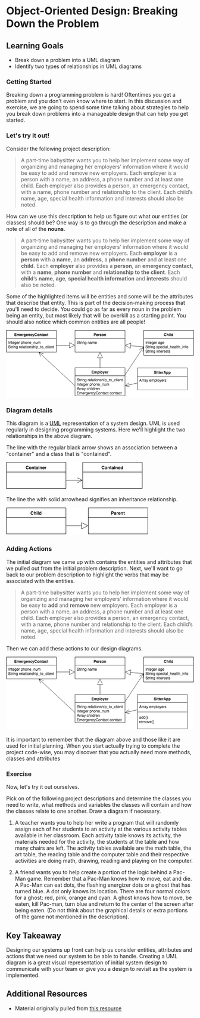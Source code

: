 # Object-Oriented Design: Breaking Down the Problem

## Learning Goals
- Break down a problem into a UML diagram
- Identify two types of relationships in UML diagrams

### Getting Started

Breaking down a programming problem is hard! Oftentimes you get a problem and you don't even know where to start. In this discussion and exercise, we are going to spend some time talking about strategies to help you break down problems into a manageable design that can help you get started.

### Let's try it out!

Consider the following project description:

> A part-time babysitter wants you to help her implement some way of organizing and managing
her employers’ information where it would be easy to add and remove new employers. Each
employer is a person with a name, an address, a phone number and at least one child. Each
employer also provides a person, an emergency contact, with a name, phone number and
relationship to the client. Each child’s name, age, special health information and interests should
also be noted.

How can we use this description to help us figure out what our entities (or classes) should be? One way is to go through the description and make a note of all of the **nouns**.

> A part-time babysitter wants you to help her implement some way of organizing and managing
her employers’ information where it would be easy to add and remove new employers. Each
**employer** is a **person** with a **name**, an **address**, a **phone number** and at least one **child**. Each
**employer** also provides a **person**, an **emergency contact**, with a **name**, **phone number** and
**relationship to the client**. Each **child**’s **name**, **age**, **special health information** and **interests** should
also be noted.

Some of the highlighted items will be entities and some will be the attributes that describe that entity. This is part of the decision-making process that you'll need to decide. You could go as far as every noun in the problem being an entity, but most likely that will be overkill as a starting point. You should also notice which common entities are all people!

![entity diagram](images/OO-Design.png)

### Diagram details

This diagram is a [UML](https://en.wikipedia.org/wiki/Unified_Modeling_Language) representation of a system design. UML is used regularly in designing programming systems. Here we'll highlight the two relationships in the above diagram.

The line with the regular black arrow shows an association between a "container" and a class that is "contained".

![container diagram](images/OO-Design-container.png)

The line the with solid arrowhead signifies an inheritance relationship.

![inheritance diagram](images/OO-Design-inheritance.png)

### Adding Actions

The initial diagram we came up with contains the entities and attributes that we pulled out from the initial problem description. Next, we'll want to go back to our problem description to highlight the verbs that may be associated with the entities.

> A part-time babysitter wants you to help her implement some way of organizing and managing
her employers’ information where it would be easy to **add** and **remove** new employers. Each
employer is a person with a name, an address, a phone number and at least one child. Each
employer also provides a person, an emergency contact, with a name, phone number and
relationship to the client. Each child’s name, age, special health information and interests should
also be noted.

Then we can add these actions to our design diagrams.

![add the methods diagram](images/OO-Design-full.png)

It is important to remember that the diagram above and those like it are used for initial planning. When
you start actually trying to complete the project code-wise, you may discover that you actually need
more methods, classes and attributes

### Exercise
Now, let's try it out ourselves.

Pick on of the following project descriptions and determine the classes you need to write, what methods and
variables the classes will contain and how the classes relate to one another. Draw a diagram if
necessary.
1. A teacher wants you to help her write a program that will randomly assign each of her students
to an activity at the various activity tables available in her classroom. Each activity table knows
its activity, the materials needed for the activity, the students at the table and how many chairs
are left. The activity tables available are the math table, the art table, the reading table and the
computer table and their respective activities are doing math, drawing, reading and playing on
the computer.

2. A friend wants you to help create a portion of the logic behind a Pac-Man game. Remember that
a Pac-Man knows how to move, eat and die. A Pac-Man can eat dots, the flashing energizer dots
or a ghost that has turned blue. A dot only knows its location. There are four normal colors for a
ghost: red, pink, orange and cyan. A ghost knows how to move, be eaten, kill Pac-man, turn blue
and return to the center of the screen after being eaten. (Do not think about the graphical
details or extra portions of the game not mentioned in the description).

## Key Takeaway
Designing our systems up front can help us consider entities, attributes and actions that we need our system to be able to handle. Creating a UML diagram is a great visual representation of initial system design to communicate with your team or give you a design to revisit as the system is implemented.

## Additional Resources
- Material originally pulled from [this resource](http://coweb.cc.gatech.edu/cs1316/uploads/629/Spring_2008_Breaking_the_Problem_Down_Problem_Solving_in_OO_Computer_Science.1.pdf)
